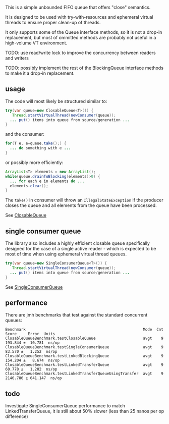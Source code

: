 This is a simple unbounded FIFO queue that offers "close" semantics.

It is designed to be used with try-with-resources and ephemeral virtual threads to ensure proper clean-up of threads.

It only supports some of the Queue interface methods, so it is not a drop-in replacement, but most of ommitted methods are probably not useful in a high-volume VT environment.

TODO: use read/write lock to improve the concurrency between readers and writers

TODO: possibly implement the rest of the BlockingQueue interface methods to make it a drop-in replacement.

## usage

The code will most likely be structured similar to:

```java
try(var queue=new ClosableQueue<T>()) {
   Thread.startVirtualThread(newConsumer(queue));
  ... put() items into queue from source/generation ...
}
```

and the consumer:

```java
for(T e, e=queue.take();) {
  ... do something with e ...
}
```

or possibly more efficiently:

```java
ArrayList<T> elements = new ArrayList();
while(queue.drainToBlocking(elements)>0) {
  ... for each e in elements do ...
  elements.clear();
}
```

The `take()` in consumer will throw an `IllegalStateException` if the producer closes the queue and all elements from the queue have been processed.

See [ClosableQueue](lib/src/main/java/robaho/queue/ClosableQueue.java)

## single consumer queue

The library also includes a highly efficient closable queue specifically designed for the case of a single active reader - which is expected to be most of time when using ephemeral virtual thread queues.

```java
try(var queue=new SingleConsumerQueue<T>()) {
   Thread.startVirtualThread(newConsumer(queue));
  ... put() items into queue from source/generation ...
}
```

See [SingleConsumerQueue](lib/src/main/java/robaho/queue/SingleConsumerQueue.java)

## performance

There are jmh benchmarks that test against the standard concurrent queues:

```
Benchmark                                                    Mode  Cnt     Score     Error  Units
ClosableQueueBenchmark.testClosableQueue                     avgt    9   193.844 ±  10.781  ns/op
ClosableQueueBenchmark.testSingleConsumerQueue               avgt    9    83.570 ±   1.252  ns/op
ClosableQueueBenchmark.testLinkedBlockingQueue               avgt    9   154.204 ±   8.674  ns/op
ClosableQueueBenchmark.testLinkedTransferQueue               avgt    9    60.778 ±   1.202  ns/op
ClosableQueueBenchmark.testLinkedTransferQueueUsingTransfer  avgt    9  2146.786 ± 641.147  ns/op
```

## todo

Investigate SingleConsumerQueue performance to match LinkedTransferQueue, it is still about 50% slower (less than 25 nanos per op difference)